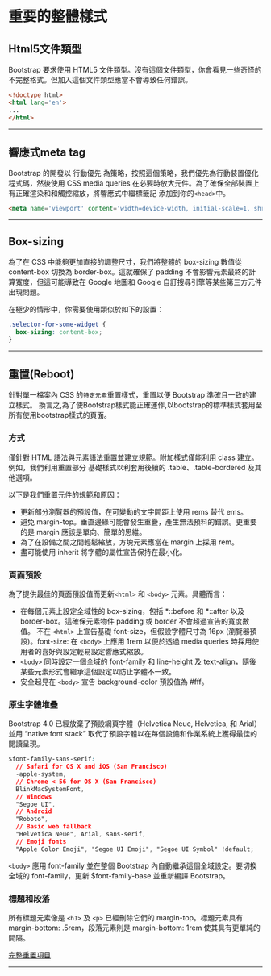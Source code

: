 # 重要的整體樣式
## Html5文件類型
Bootstrap 要求使用 HTML5 文件類型。沒有這個文件類型，你會看見一些奇怪的不完整格式。但加入這個文件類型應當不會導致任何錯誤。
```html
<!doctype html>
<html lang='en'>
...
</html>
```
***
## 響應式meta tag
Bootstrap 的開發以 行動優先 為策略，按照這個策略，我們優先為行動裝置優化程式碼，然後使用 CSS media queries 在必要時放大元件。為了確保全部裝置上有正確渲染和和觸控縮放，將響應式中繼標籤記 添加到你的`<head>`中。
```html
<meta name='viewport' content='width=device-width, initial-scale=1, shrink-to-fit=no'>
```
***
## Box-sizing
為了在 CSS 中能夠更加直接的調整尺寸，我們將整體的 box-sizing 數值從 content-box 切換為 border-box。這就確保了 padding 不會影響元素最終的計算寬度，但這可能導致在 Google 地圖和 Google 自訂搜尋引擎等某些第三方元件出現問題。

在極少的情形中，你需要使用類似於如下的設置：
```css
.selector-for-some-widget {
  box-sizing: content-box;
}
```
***
## 重置(Reboot)
針對單一檔案內 CSS 的`特定元素`重置樣式，重置以便 Bootstrap 準確且一致的建立樣式。
換言之,為了使Bootstrap樣式能正確運作,以bootstrap的標準樣式套用至所有使用bootstrap樣式的頁面。
### 方式
僅針對 HTML 語法與元素語法重置並建立規範。附加樣式僅能利用 class 建立。例如，我們利用重置部分 <table> 基礎樣式以利套用後續的 .table、.table-bordered 及其他選項。

以下是我們重置元件的規範和原因：

- 更新部分瀏覽器的預設值，在可變動的文字間距上使用 rems 替代 ems。
- 避免 margin-top。垂直邊緣可能會發生重疊，產生無法預料的錯誤。更重要的是 margin 應該是單向、簡單的思維。
- 為了在設備之間之間輕鬆縮放，方塊元素應當在 margin 上採用 rem。
- 盡可能使用 inherit 將字體的屬性宣告保持在最小化。

### 頁面預設
為了提供最佳的頁面預設值而更新`<html>` 和 `<body>` 元素。具體而言：

- 在每個元素上設定全域性的 box-sizing，包括 *::before 和 *::after 以及 border-box。這確保元素物件 padding 或 border 不會超過宣告的寬度數值。
不在 `<html>` 上宣告基礎 font-size，但假設字體尺寸為 16px (瀏覽器預設)。font-size: 在 `<body>` 上應用 1rem 以便於透過 media queries 時採用使用者的喜好與設定輕易設定響應式縮放。
- `<body>` 同時設定一個全域的 font-family 和 line-height 及 text-align，隨後某些元素形式會繼承這個設定以防止字體不一致。
- 安全起見在 `<body>` 宣告 background-color 預設值為 #fff。

### 原生字體堆疊
Bootstrap 4.0 已經放棄了預設網頁字體（Helvetica Neue, Helvetica, 和 Arial）並用 “native font stack” 取代了預設字體以在每個設備和作業系統上獲得最佳的閱讀呈現。
```css
$font-family-sans-serif:
  // Safari for OS X and iOS (San Francisco)
  -apple-system,
  // Chrome < 56 for OS X (San Francisco)
  BlinkMacSystemFont,
  // Windows
  "Segoe UI",
  // Android
  "Roboto",
  // Basic web fallback
  "Helvetica Neue", Arial, sans-serif,
  // Emoji fonts
  "Apple Color Emoji", "Segoe UI Emoji", "Segoe UI Symbol" !default;
```
`<body>` 應用 font-family 並在整個 Bootstrap 內自動繼承這個全域設定。要切換全域的 font-family，更新 $font-family-base 並重新編譯 Bootstrap。

### 標題和段落
所有標題元素像是 `<h1>` 及 `<p>` 已經刪除它們的 margin-top。標題元素具有 margin-bottom: .5rem，段落元素則是 margin-bottom: 1rem 使其具有更單純的間隔。

[完整重置項目](https://bootstrap.hexschool.com/docs/4.1/content/reboot/)
***